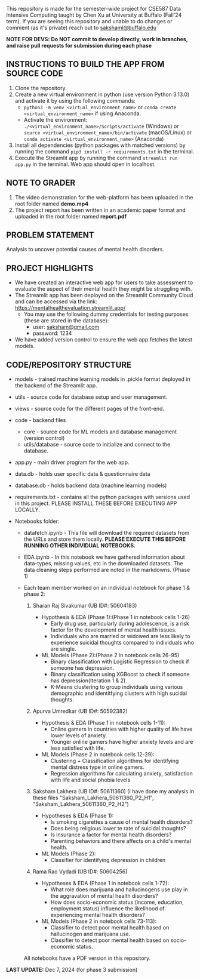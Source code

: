 This repository is made for the semester-wide project for CSE587 Data Intensive Computing taught by Chen Xu at University at Buffalo (Fall'24 term).
If you are seeing this repository and unable to do changes or comment (as it's private) reach out to sakshaml@buffalo.edu

**NOTE FOR DEVS: Do NOT commit to develop directly, work in branches, and raise pull requests for submission during each phase**

INSTRUCTIONS TO BUILD THE APP FROM SOURCE CODE
---
1. Clone the repository.
2. Create a new virtual environment in python (use version Python 3.13.0) and activate it by using the following commands:
   - ```python3 -m venv <virtual_environment_name>``` or ```conda create <virtual_environment_name>``` if using Anaconda.
   - Activate the environment: ```./<virtual_environment_name>/Scripts/activate``` (Windows) or ```source <virtual_environment_name>/bin/activate``` (macOS/Linux) or ```conda activate <virtual_environment_name>``` (Anaconda)
4. Install all dependencies (python packages with matched versions) by running the command ```pip3 install -r requirements.txt``` in the terminal.
5. Execute the Streamlit app by running the command ```streamlit run app.py``` in the terminal. Web app should open in localhost.

NOTE TO GRADER
---
1. The video demonstration for the web-platform has been uploaded in the root folder named **demo.mp4**
2. The project report has been written in an academic paper format and uploaded in the root folder named **report.pdf**

PROBLEM STATEMENT
---
Analysis to uncover potential causes of mental health disorders.

PROJECT HIGHLIGHTS
---
- We have created an interactive web app for users to take assessment to evaluate the aspect of their mental health they might be struggling with.
- The Streamlit app has been deployed on the Streamlit Community Cloud and can be accessed via the link: https://mentalhealthevaluation.streamlit.app/
   - You may use the following dummy credentials for testing purposes (these are stored in the database):
      - user: saksham@gmail.com
      - password: 1234
- We have added version control to ensure the web app fetches the latest models.

CODE/REPOSITORY STRUCTURE
---
- models - trained machine learning models in .pickle format deployed in the backend of the Streamlit app.
- utils - source code for database setup and user management.
- views - source code for the different pages of the front-end.
- code - backend files
   - core - source code for ML models and database management (version control)
   - utils/database - source code to initialize and connect to the database.
- app.py - main driver program for the web app.
- data.db - holds user specific data & questionnaire data
- database.db - holds backend data (machine learning models)
- requirements.txt - contains all the python packages with versions used in this project. PLEASE INSTALL THESE BEFORE EXECUTING APP LOCALLY.
       
- Notebooks folder:
   - datafetch.ipynb - This file will download the required datasets from the URLs and store them locally. **PLEASE EXECUTE THIS BEFORE RUNNING OTHER INDIVIDUAL NOTEBOOKS.**
   - EDA.ipynb - In this notebook we have gathered information about data-types, missing values, etc in the downloaded datasets. The data cleaning steps performed are noted in the markdowns. (Phase 1)
   - Each team member worked on an individual notebook for phase 1 & phase 2:
      1. Sharan Raj Sivakumar (UB ID#: 50604183)
         - Hypothesis & EDA (Phase 1):(Phase 1 in notebook cells 1-26)
            - Early drug use, particularly during adolescence, is a risk factor for the development of mental health issues.
            - Individuals who are married or widowed are less likely to experience suicidal thoughts compared to individuals who are single.
         - ML Models (Phase 2):(Phase 2 in notebook cells 26-95)
            - Binary classification with Logistic Regression to check if someone has depression.
            - Binary classification using XGBoost to check if someone has depression(Iteration 1 & 2).
            - K-Means clustering to group individuals using various demographic and identitfying clusters with high sucidal thoughts.
  
      2. Apurva Umredkar (UB ID#: 50592382)
         - Hypothesis & EDA (Phase 1 in notebook cells 1-11):
            - Online gamers in countries with higher quality of life have lower levels of anxiety.
            - Younger online gamers have higher anxiety levels and are less satisfied with life.
         - ML Models (Phase 2 in notebook cells 12-29):
            - Clustering + Classification algorithms for identifying mental distress type in online gamers.
            - Regression algorithms for calculating anxiety, satisfaction with life and social phobia levels
       
      3. Saksham Lakhera (UB ID#: 50611360) (I have done my analysis in these files "Saksham_Lakhera_50611360_P2_H1", "Saksham_Lakhera_50611360_P2_H2")
         - Hypotheses & EDA (Phase 1):
            - Is smoking cigarettes a cause of mental health disorders?
            - Does being religious lower te rate of suicidal thoughts?
            - Is insurance a factor for mental health disorders?
            - Parenting behaviors and there affects on a child's mental health.
         - ML Models (Phase 2):
            - Classifier for identifying depression in children
    
      4. Rama Rao Vydadi (UB ID#: 50604256)
         - Hypotheses & EDA (Phase 1 in notebook cells 1-72):
            - What role does marijuana and hallucinogens use play in the aggravation of mental health disorders?
            - How does socio-economic status (income, education, employment status) influence the likelihood of experiencing mental health disorders?
         - ML Models (Phase 2 in notebook cells 73-113):
            - Classifier to detect poor mental health based on hallucinogen and marijuana use.
            - Classifier to detect poor mental health based on socio-economic status.   

      All notebooks have a PDF version in this repository.

**LAST UPDATE:** Dec 7, 2024 (for phase 3 submission)




